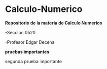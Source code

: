 # Calculo-Numerico
**Repositorio de la materia de Calculo Numerico**

 -Seccion 0520

-Profesor Edgar Decena

**pruebas importantes**

segunda prueba importante